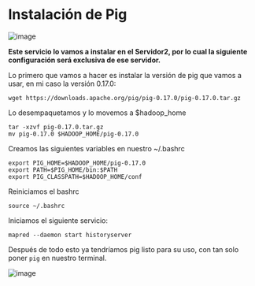 # Instalación de Pig

![image](https://user-images.githubusercontent.com/123466051/235997235-4140061b-1324-47b6-b4b0-6ea1d42fc5f4.png)

**Este servicio lo vamos a instalar en el Servidor2, por lo cual la siguiente configuración será exclusiva de ese servidor.**

Lo primero que vamos a hacer es instalar la versión de pig que vamos a usar, en mi caso la versión 0.17.0:

```wget https://downloads.apache.org/pig/pig-0.17.0/pig-0.17.0.tar.gz```


Lo desempaquetamos y lo movemos a $hadoop_home

```
tar -xzvf pig-0.17.0.tar.gz
mv pig-0.17.0 $HADOOP_HOME/pig-0.17.0
```


Creamos las siguientes variables en nuestro ~/.bashrc

```
export PIG_HOME=$HADOOP_HOME/pig-0.17.0
export PATH=$PIG_HOME/bin:$PATH
export PIG_CLASSPATH=$HADOOP_HOME/conf
```

Reiniciamos el bashrc

```source ~/.bashrc```

Iniciamos el siguiente servicio:

```mapred --daemon start historyserver```

Después de todo esto ya tendríamos pig listo para su uso, con tan solo poner ```pig``` en nuestro terminal.

![image](https://github.com/Franmc027/Hadoop-Cluster/assets/123466051/2cc322d1-0f5e-4071-a345-81c19c44bc9c)





